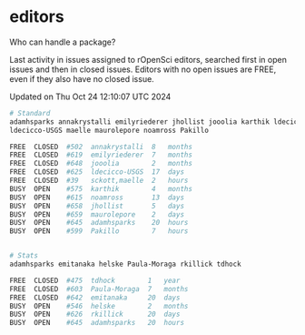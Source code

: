 # editors

Who can handle a package?

Last activity in issues assigned to rOpenSci editors, searched first in open
issues and then in closed issues. Editors with no open issues are FREE, even if
they also have no closed issue.


Updated on Thu Oct 24 12:10:07 UTC 2024

```bash
# Standard
adamhsparks annakrystalli emilyriederer jhollist jooolia karthik ldecicco
ldecicco-USGS maelle maurolepore noamross Pakillo

FREE  CLOSED  #502  annakrystalli  8   months
FREE  CLOSED  #619  emilyriederer  7   months
FREE  CLOSED  #648  jooolia        2   months
FREE  CLOSED  #625  ldecicco-USGS  17  days
FREE  CLOSED  #39   sckott,maelle  2   hours
BUSY  OPEN    #575  karthik        4   months
BUSY  OPEN    #615  noamross       13  days
BUSY  OPEN    #658  jhollist       5   days
BUSY  OPEN    #659  maurolepore    2   days
BUSY  OPEN    #645  adamhsparks    20  hours
BUSY  OPEN    #599  Pakillo        7   hours


# Stats
adamhsparks emitanaka helske Paula-Moraga rkillick tdhock

FREE  CLOSED  #475  tdhock        1   year
FREE  CLOSED  #603  Paula-Moraga  7   months
FREE  CLOSED  #642  emitanaka     20  days
BUSY  OPEN    #546  helske        2   months
BUSY  OPEN    #626  rkillick      20  days
BUSY  OPEN    #645  adamhsparks   20  hours
```
